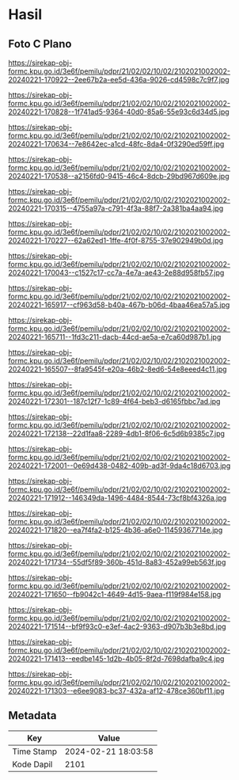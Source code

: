 # Hasil

## Foto C Plano

https://sirekap-obj-formc.kpu.go.id/3e6f/pemilu/pdpr/21/02/02/10/02/2102021002002-20240221-170922--2ee67b2a-ee5d-436a-9026-cd4598c7c9f7.jpg

https://sirekap-obj-formc.kpu.go.id/3e6f/pemilu/pdpr/21/02/02/10/02/2102021002002-20240221-170828--1f741ad5-9364-40d0-85a6-55e93c6d34d5.jpg

https://sirekap-obj-formc.kpu.go.id/3e6f/pemilu/pdpr/21/02/02/10/02/2102021002002-20240221-170634--7e8642ec-a1cd-48fc-8da4-0f3290ed59ff.jpg

https://sirekap-obj-formc.kpu.go.id/3e6f/pemilu/pdpr/21/02/02/10/02/2102021002002-20240221-170538--a2156fd0-9415-46c4-8dcb-29bd967d609e.jpg

https://sirekap-obj-formc.kpu.go.id/3e6f/pemilu/pdpr/21/02/02/10/02/2102021002002-20240221-170315--4755a97a-c791-4f3a-88f7-2a381ba4aa94.jpg

https://sirekap-obj-formc.kpu.go.id/3e6f/pemilu/pdpr/21/02/02/10/02/2102021002002-20240221-170227--62a62ed1-1ffe-4f0f-8755-37e902949b0d.jpg

https://sirekap-obj-formc.kpu.go.id/3e6f/pemilu/pdpr/21/02/02/10/02/2102021002002-20240221-170043--c1527c17-cc7a-4e7a-ae43-2e88d958fb57.jpg

https://sirekap-obj-formc.kpu.go.id/3e6f/pemilu/pdpr/21/02/02/10/02/2102021002002-20240221-165917--cf963d58-b40a-467b-b06d-4baa46ea57a5.jpg

https://sirekap-obj-formc.kpu.go.id/3e6f/pemilu/pdpr/21/02/02/10/02/2102021002002-20240221-165711--1fd3c211-dacb-44cd-ae5a-e7ca60d987b1.jpg

https://sirekap-obj-formc.kpu.go.id/3e6f/pemilu/pdpr/21/02/02/10/02/2102021002002-20240221-165507--8fa9545f-e20a-46b2-8ed6-54e8eeed4c11.jpg

https://sirekap-obj-formc.kpu.go.id/3e6f/pemilu/pdpr/21/02/02/10/02/2102021002002-20240221-172301--187c12f7-1c89-4f64-beb3-d6165fbbc7ad.jpg

https://sirekap-obj-formc.kpu.go.id/3e6f/pemilu/pdpr/21/02/02/10/02/2102021002002-20240221-172138--22d1faa8-2289-4db1-8f06-6c5d6b9385c7.jpg

https://sirekap-obj-formc.kpu.go.id/3e6f/pemilu/pdpr/21/02/02/10/02/2102021002002-20240221-172001--0e69d438-0482-409b-ad3f-9da4c18d6703.jpg

https://sirekap-obj-formc.kpu.go.id/3e6f/pemilu/pdpr/21/02/02/10/02/2102021002002-20240221-171912--146349da-1496-4484-8544-73cf8bf4326a.jpg

https://sirekap-obj-formc.kpu.go.id/3e6f/pemilu/pdpr/21/02/02/10/02/2102021002002-20240221-171820--ea7f4fa2-b125-4b36-a6e0-11459367714e.jpg

https://sirekap-obj-formc.kpu.go.id/3e6f/pemilu/pdpr/21/02/02/10/02/2102021002002-20240221-171734--55df5f89-360b-451d-8a83-452a99eb563f.jpg

https://sirekap-obj-formc.kpu.go.id/3e6f/pemilu/pdpr/21/02/02/10/02/2102021002002-20240221-171650--fb9042c1-4649-4d15-9aea-f119f984e158.jpg

https://sirekap-obj-formc.kpu.go.id/3e6f/pemilu/pdpr/21/02/02/10/02/2102021002002-20240221-171514--bf9f93c0-e3ef-4ac2-9363-d907b3b3e8bd.jpg

https://sirekap-obj-formc.kpu.go.id/3e6f/pemilu/pdpr/21/02/02/10/02/2102021002002-20240221-171413--eedbe145-1d2b-4b05-8f2d-7698dafba9c4.jpg

https://sirekap-obj-formc.kpu.go.id/3e6f/pemilu/pdpr/21/02/02/10/02/2102021002002-20240221-171303--e6ee9083-bc37-432a-af12-478ce360bf11.jpg


## Metadata

| Key        | Value               |
| ---------- | ------------------- |
| Time Stamp | 2024-02-21 18:03:58 |
| Kode Dapil | 2101                |




